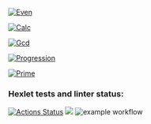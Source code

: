 [![Even](https://asciinema.org/a/Nz5MimuLbGjIVh6g9IjgcV2Fd.svg)](https://asciinema.org/a/Nz5MimuLbGjIVh6g9IjgcV2Fd)

[![Calc](https://asciinema.org/a/LJ73n2isOuvKSz7KC1m6EL5Y4.svg)](https://asciinema.org/a/LJ73n2isOuvKSz7KC1m6EL5Y4)

[![Gcd](https://asciinema.org/a/3V07oCjO9q7qw8OgNRSEY2ic9.svg)](https://asciinema.org/a/3V07oCjO9q7qw8OgNRSEY2ic9)

[![Progression](https://asciinema.org/a/xZCUGa3CEV4aP7KecVEIRx2bG.svg)](https://asciinema.org/a/xZCUGa3CEV4aP7KecVEIRx2bG)

[![Prime](https://asciinema.org/a/ctRVw2XcFvoNj6YLVscdxy1EZ.svg)](https://asciinema.org/a/ctRVw2XcFvoNj6YLVscdxy1EZ)

### Hexlet tests and linter status:

[![Actions Status](https://github.com/konsttin/php-project-lvl1/workflows/hexlet-check/badge.svg)](https://github.com/konsttin/php-project-lvl1/actions)
<a href="https://codeclimate.com/github/codeclimate/codeclimate/maintainability"><img src="https://api.codeclimate.com/v1/badges/a99a88d28ad37a79dbf6/maintainability" /></a>
![example workflow](https://github.com/konsttin/php-project-lvl1/actions/workflows/workflow.yml/badge.svg)

